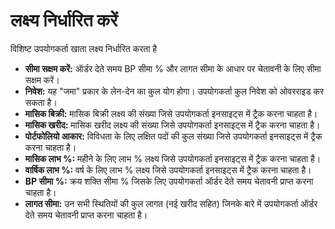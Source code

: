 # **लक्ष्य निर्धारित करें**

विशिष्ट उपयोगकर्ता खाता लक्ष्य निर्धारित करता है

- **सीमा सक्षम करें:** ऑर्डर देते समय BP सीमा % और लागत सीमा के आधार पर चेतावनी के लिए सीमा सक्षम करें।
- **निवेश:** यह "जमा" प्रकार के लेन-देन का कुल योग होगा। उपयोगकर्ता कुल निवेश को ओवरराइड कर सकता है।
- **मासिक बिक्री:** मासिक बिक्री लक्ष्य की संख्या जिसे उपयोगकर्ता इनसाइट्स में ट्रैक करना चाहता है।
- **मासिक खरीद:** मासिक खरीद लक्ष्य की संख्या जिसे उपयोगकर्ता इनसाइट्स में ट्रैक करना चाहता है।
- **पोर्टफोलियो आकार:** विविधता के लिए लक्षित पदों की कुल संख्या जिसे उपयोगकर्ता इनसाइट्स में ट्रैक करना चाहता है।
- **मासिक लाभ %:** महीने के लिए लाभ % लक्ष्य जिसे उपयोगकर्ता इनसाइट्स में ट्रैक करना चाहता है।
- **वार्षिक लाभ %:** वर्ष के लिए लाभ % लक्ष्य जिसे उपयोगकर्ता इनसाइट्स में ट्रैक करना चाहता है।
- **BP सीमा %:** क्रय शक्ति सीमा % जिसके लिए उपयोगकर्ता ऑर्डर देते समय चेतावनी प्राप्त करना चाहता है।
- **लागत सीमा:** उन सभी स्थितियों की कुल लागत (नई खरीद सहित) जिनके बारे में उपयोगकर्ता ऑर्डर देते समय चेतावनी प्राप्त करना चाहता है।

